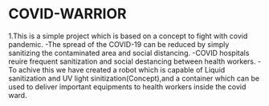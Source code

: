 # COVID-WARRIOR
1.This is a simple project which is based on a concept to fight with covid pandemic.
  -The spread of the COVID-19 can be reduced by simply sanitizing the contaminated area and social distancing.
  -COVID hospitals reuire frequent sanitization and social destancing between health workers.
  -To achive this we have created a robot which is capable of Liquid sanitization and UV light sinitization(Concept),and a container which can be used to deliver important 
   equipments to health workers inside the covid ward. 
